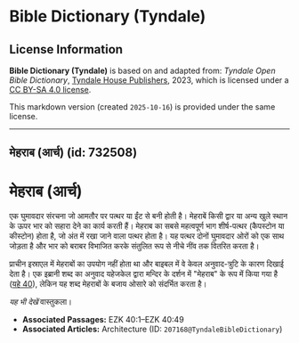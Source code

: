 # Bible Dictionary (Tyndale)

## License Information

**Bible Dictionary (Tyndale)** is based on and adapted from: _Tyndale Open Bible Dictionary_, [Tyndale House Publishers](https://tyndaleopenresources.com/), 2023, which is licensed under a [CC BY-SA 4.0 license](https://creativecommons.org/licenses/by-sa/4.0/legalcode.en).

This markdown version (created `2025-10-16`) is provided under the same license.



--------------------------------

## मेहराब (आर्च) (id: 732508)

मेहराब (आर्च)
=============

एक घुमावदार संरचना जो आमतौर पर पत्थर या ईंट से बनी होती है। मेहराबें किसी द्वार या अन्य खुले स्थान के ऊपर भार को सहारा देने का कार्य करती हैं। मेहराब का सबसे महत्वपूर्ण भाग शीर्ष\-पत्थर (कैपस्टोन या कीस्टोन) होता है, जो अंत में रखा जाने वाला पत्थर होता है। यह पत्थर दोनों घुमावदार ओरों को एक साथ जोड़ता है और भार को बराबर विभाजित करके संतुलित रूप से नीचे नींव तक वितरित करता है।

प्राचीन इस्राएल में मेहराबों का उपयोग नहीं होता था और बाइबल में वे केवल अनुवाद\-त्रुटि के कारण दिखाई देता है। एक इब्रानी शब्द का अनुवाद यहेजकेल द्वारा मन्दिर के दर्शन में "मेहराब" के रूप में किया गया है ([यहे 40](https://ref.ly/Ezek40:1-Ezek40:49)), लेकिन यह शब्द मेहराबों के बजाय ओसारे को संदर्भित करता है।

*यह भी देखें* वास्तुकला।

* **Associated Passages:** EZK 40:1–EZK 40:49
* **Associated Articles:** Architecture (ID: `207168@TyndaleBibleDictionary`)


